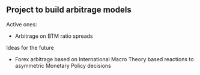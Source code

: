 ## Project to build arbitrage models
Active ones:
- Arbitrage on BTM ratio spreads

Ideas for the future
- Forex arbitrage based on International Macro Theory based reactions to asymmetric Monetary Policy decisions